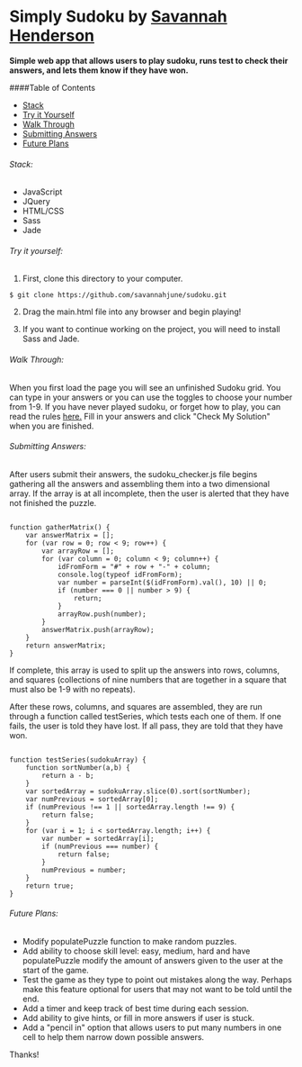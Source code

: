 Simply Sudoku by <a href="https://www.linkedin.com/in/savannahhenderson">Savannah Henderson</a>
=========

<strong>Simple web app that allows users to play sudoku, runs test to check their answers, and lets them know if they have won.</strong>

####Table of Contents
- [Stack](#stack)
- [Try it Yourself](#getting-started)
- [Walk Through](#walk-through)
- [Submitting Answers](#submitting-answers)
- [Future Plans](#future-plans)

###### Stack:

*	JavaScript
*	JQuery
*	HTML/CSS
* Sass
* Jade

###### Try it yourself:

1) First, clone this directory to your computer.

<pre><code>$ git clone https://github.com/savannahjune/sudoku.git</code></pre>

2) Drag the main.html file into any browser and begin playing!

3) If you want to continue working on the project, you will need to install Sass and Jade. 

###### Walk Through:

<p>When you first load the page you will see an unfinished Sudoku grid. You can type in your answers or you can use the toggles to choose your number from 1-9.  If you have never played sudoku, or forget how to play, you can read the rules <a href="http://en.wikipedia.org/wiki/Sudoku">here.</a> Fill in your answers and click "Check My Solution" when you are finished.</p>

###### Submitting Answers:

<p>After users submit their answers, the sudoku_checker.js file begins gathering all the answers and assembling them into a two dimensional array. If the array is at all incomplete, then the user is alerted that they have not finished the puzzle. 

<pre><code>
function gatherMatrix() {
	var answerMatrix = [];
	for (var row = 0; row < 9; row++) {
		var arrayRow = [];
		for (var column = 0; column < 9; column++) {
			idFromForm = "#" + row + "-" + column;
			console.log(typeof idFromForm);
			var number = parseInt($(idFromForm).val(), 10) || 0;
			if (number === 0 || number > 9) {
				return;
			}
			arrayRow.push(number);
		}
		answerMatrix.push(arrayRow);
	}
	return answerMatrix;
}
</code></pre>

<p>If complete, this array is used to split up the answers into rows, columns, and squares (collections of nine numbers that are together in a square that must also be 1-9 with no repeats). 

After these rows, columns, and squares are assembled, they are run through a function called testSeries, which tests each one of them.  If one fails, the user is told they have lost. If all pass, they are told that they have won.</p>

<pre><code>
function testSeries(sudokuArray) {
	function sortNumber(a,b) {
		return a - b;
	}
	var sortedArray = sudokuArray.slice(0).sort(sortNumber);
	var numPrevious = sortedArray[0];
	if (numPrevious !== 1 || sortedArray.length !== 9) {
		return false;
	}
	for (var i = 1; i < sortedArray.length; i++) {
		var number = sortedArray[i];
		if (numPrevious === number) {
			return false;
		}
		numPrevious = number;
	}
	return true;
}
</code></pre>


###### Future Plans:
* Modify populatePuzzle function to make random puzzles.
* Add ability to choose skill level: easy, medium, hard and have populatePuzzle modify the amount of answers given to the user at the start of the game.
* Test the game as they type to point out mistakes along the way. Perhaps make this feature optional for users that may not want to be told until the end.
* Add a timer and keep track of best time during each session.
* Add ability to give hints, or fill in more answers if user is stuck.
* Add a "pencil in" option that allows users to put many numbers in one cell to help them narrow down possible answers. 


Thanks!
